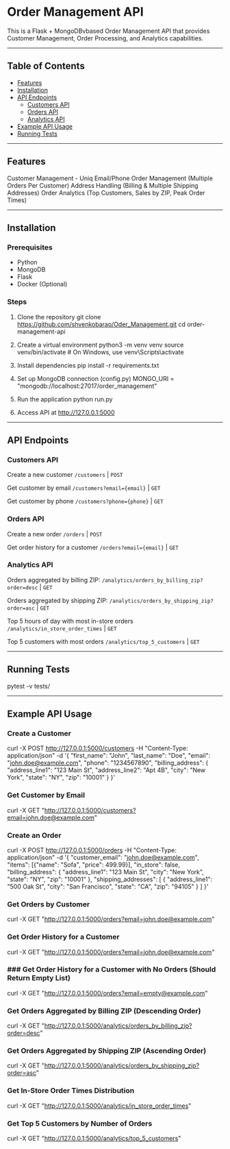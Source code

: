 # Order Management API
This is a Flask + MongoDBvbased Order Management API that provides Customer Management, Order Processing, and Analytics capabilities.

---

## Table of Contents
- [Features](#features)
- [Installation](#installation)
- [API Endpoints](#api-endpoints)
  - [Customers API](#customers-api)
  - [Orders API](#orders-api)
  - [Analytics API](#analytics-api)
- [Example API Usage](#example-api-usage)
- [Running Tests](#running-tests)

---

## Features
Customer Management - Uniq Email/Phone
Order Management (Multiple Orders Per Customer)
Address Handling (Billing & Multiple Shipping Addresses)
Order Analytics (Top Customers, Sales by ZIP, Peak Order Times) 

---

## Installation
### Prerequisites
- Python
- MongoDB
- Flask
- Docker (Optional)

### Steps
1. Clone the repository
   git clone https://github.com/shvenkobarao/Oder_Management.git
   cd order-management-api

2. Create a virtual environment
   python3 -m venv venv
   source venv/bin/activate  # On Windows, use venv\Scripts\activate

3. Install dependencies
   pip install -r requirements.txt

4. Set up MongoDB connection (config.py)
  MONGO_URI = "mongodb://localhost:27017/order_management"

5. Run the application
   python run.py

6. Access API at
   http://127.0.0.1:5000

---

## API Endpoints
### Customers API
Create a new customer
`/customers` | `POST`

Get customer by email
`/customers?email={email}` | `GET`

Get customer by phone
`/customers?phone={phone}` | `GET`

### Orders API
Create a new order 
`/orders` | `POST`

Get order history for a customer
`/orders?email={email}` | `GET`

### Analytics API
Orders aggregated by billing ZIP: 
`/analytics/orders_by_billing_zip?order=desc` | `GET`

Orders aggregated by shipping ZIP: 
`/analytics/orders_by_shipping_zip?order=asc` | `GET`

Top 5 hours of day with most in-store orders
`/analytics/in_store_order_times` | `GET`

Top 5 customers with most orders
`/analytics/top_5_customers` | `GET`

---

## Running Tests
pytest -v tests/

---

## Example API Usage
### Create a Customer
curl -X POST http://127.0.0.1:5000/customers -H "Content-Type: application/json" -d '{
  "first_name": "John",
  "last_name": "Doe",
  "email": "john.doe@example.com",
  "phone": "1234567890",
  "billing_address": {
    "address_line1": "123 Main St",
    "address_line2": "Apt 4B",
    "city": "New York",
    "state": "NY",
    "zip": "10001"
  }
}'

### Get Customer by Email
curl -X GET "http://127.0.0.1:5000/customers?email=john.doe@example.com"

### Create an Order
curl -X POST http://127.0.0.1:5000/orders -H "Content-Type: application/json" -d '{
  "customer_email": "john.doe@example.com",
  "items": [{"name": "Sofa", "price": 499.99}],
  "in_store": false,
  "billing_address": {
    "address_line1": "123 Main St",
    "city": "New York",
    "state": "NY",
    "zip": "10001"
  },
  "shipping_addresses": [
    {
      "address_line1": "500 Oak St",
      "city": "San Francisco",
      "state": "CA",
      "zip": "94105"
    }
  ]
}'

### Get Orders by Customer
curl -X GET "http://127.0.0.1:5000/orders?email=john.doe@example.com"


### Get Order History for a Customer
curl -X GET "http://127.0.0.1:5000/orders?email=john.doe@example.com"


### ### Get Order History for a Customer with No Orders (Should Return Empty List)
curl -X GET "http://127.0.0.1:5000/orders?email=empty@example.com"


### Get Orders Aggregated by Billing ZIP (Descending Order)
curl -X GET "http://127.0.0.1:5000/analytics/orders_by_billing_zip?order=desc"

### Get Orders Aggregated by Shipping ZIP (Ascending Order)
curl -X GET "http://127.0.0.1:5000/analytics/orders_by_shipping_zip?order=asc"

### Get In-Store Order Times Distribution
curl -X GET "http://127.0.0.1:5000/analytics/in_store_order_times"


### Get Top 5 Customers by Number of Orders
curl -X GET "http://127.0.0.1:5000/analytics/top_5_customers"

